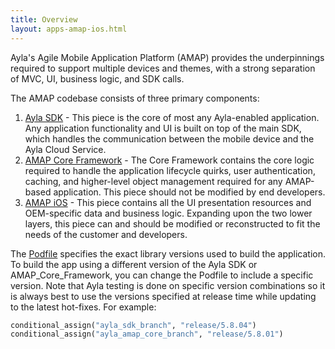 ```yaml
---
title: Overview
layout: apps-amap-ios.html
---
```


Ayla's Agile Mobile Application Platform (AMAP) provides the underpinnings required to support multiple devices and themes, with a strong separation of MVC, UI, business logic, and SDK calls.

The AMAP codebase consists of three primary components:

1. [Ayla SDK](https://github.com/AylaNetworks/iOS_AylaSDK_Public) - This piece is the core of most any Ayla-enabled application. Any application functionality and UI is built on top of the main SDK, which handles the communication between the mobile device and the Ayla Cloud Service.
1. [AMAP Core Framework](https://github.com/AylaNetworks/AMAP_iOS_Core_Framework_Public) - The Core Framework contains the core logic required to handle the application lifecycle quirks, user authentication, caching, and higher-level object management required for any AMAP-based application. This piece should not be modified by end developers.
1. [AMAP iOS](https://github.com/AylaNetworks/AMAP_iOS_Public) - This piece contains all the UI presentation resources and OEM-specific data and business logic. Expanding upon the two lower layers, this piece can and should be modified or reconstructed to fit the needs of the customer and developers.

The [Podfile](https://github.com/AylaNetworks/AMAP_iOS_Public/blob/master/Podfile) specifies the exact library versions used to build the application. To build the app using a different version of the Ayla SDK or AMAP_Core_Framework, you can change the Podfile to include a specific version. Note that Ayla testing is done on specific version combinations so it is always best to use the versions specified at release time while updating to the latest hot-fixes. For example:

```ruby
conditional_assign("ayla_sdk_branch", "release/5.8.04")
conditional_assign("ayla_amap_core_branch", "release/5.8.01")
```